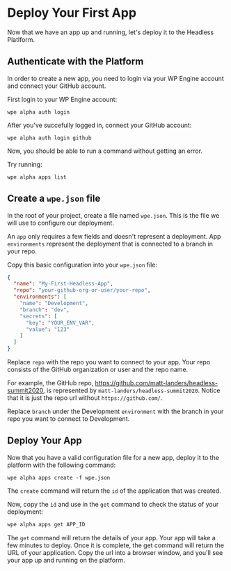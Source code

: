 # Deploy Your First App

Now that we have an app up and running, let's deploy it to the Headless Platlform.

## Authenticate with the Platform

In order to create a new app, you need to login via your WP Engine account and connect your GitHub account.

First login to your WP Engine account:

```
wpe alpha auth login
```

After you've succefully logged in, connect your GitHub account:

```
wpe alpha auth login github
```

Now, you should be able to run a command without getting an error.

Try running:

```
wpe alpha apps list
```

## Create a `wpe.json` file

In the root of your project, create a file named `wpe.json`. This is the file we will use to configure our deployment.

An `app` only requires a few fields and doesn't represent a deployment. App `environments` represent the deployment that is connected to a branch in your repo.

Copy this basic configuration into your `wpe.json` file:

```json
{
  "name": "My-First-Headless-App",
  "repo": "your-github-org-or-user/your-repo",
  "environments": [
    "name": "Development",
    "branch": "dev",
    "secrets": [
      "key": "YOUR_ENV_VAR",
      "value": "123"
    ]
  ]
}
```

Replace `repo` with the repo you want to connect to your app. Your repo consists of the GitHub organization or user and the repo name.

For example, the GitHub repo, https://github.com/matt-landers/headless-summit2020, is represented by `matt-landers/headless-summit2020`. Notice that it is just the repo url without `https://github.com/`.

Replace `branch` under the Development `environment` with the branch in your repo you want to connect to Development.

## Deploy Your App

Now that you have a valid configuration file for a new app, deploy it to the platform with the following command:

```
wpe alpha apps create -f wpe.json
```

The `create` command will return the `id` of the application that was created.

Now, copy the `id` and use in the `get` command to check the status of your deployment:

```bash
wpe alpha apps get APP_ID
```

The `get` command will return the details of your app. Your app will take a few minutes to deploy. Once it is complete, the get command will return the URL of your application. Copy the url into a browser window, and you'll see your app up and running on the platform.
